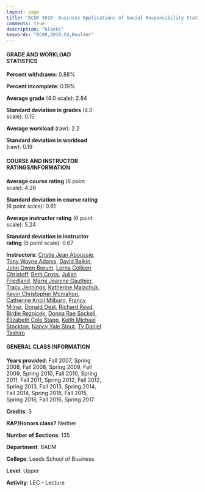```yaml
---
layout: page
title: "BCOR 3010: Business Applications of Social Responsibility Statistics"
comments: true
description: "blanks"
keywords: "BCOR,3010,CU,Boulder"
---
```

<head>
<script src="https://ajax.googleapis.com/ajax/libs/jquery/2.1.3/jquery.min.js"></script>
<script src="https://dl.dropboxusercontent.com/s/pc42nxpaw1ea4o9/highcharts.js?dl=0"></script>
<!-- <script src="../assets/js/highcharts.js"></script> -->
<style type="text/css">@font-face {
	font-family: "Bebas Neue";
	src: url(https://www.filehosting.org/file/details/544349/BebasNeue Regular.otf) format("opentype");
	}
	h1.Bebas { 
		font-family: "Bebas Neue", Verdana, Tahoma;
	}
</style>
</head>
<body>
	<div id="container" style="float: right; width: 45%; height: 88%; margin-left: 2.5%; margin-right: 2.5%;"></div>
	<script language="JavaScript">
		$(document).ready(function() {
		var chart = {type: 'column'};
		var title = {text: 'Grade Distribution'};
		var xAxis = {categories: ['A','B','C','D','F'],crosshair: true};
		var yAxis = {min: 0,title: {text: 'Percentage'}};
		var tooltip = {headerFormat: '<center><b><span style="font-size:20px">{point.key}</span></b></center>',
		               pointFormat: '<td style="padding:0"><b>{point.y:.1f}%</b></td>',
		               footerFormat: '</table>',shared: true,useHTML: true};
		var plotOptions = {column: {pointPadding: 0.0,borderWidth: 0}};  
		var credits = {enabled: false};var series= [{name: 'Percent',data: [17.66,52.69,26.91,2.32,0.43,]}];
		var json = {};
		json.chart = chart;
		json.title = title;
		json.tooltip = tooltip;
		json.xAxis = xAxis;
		json.yAxis = yAxis;  
		json.series = series;
		json.plotOptions = plotOptions;  
		json.credits = credits;
		$('#container').highcharts(json);
	});
	</script>
</body>
			   
#### GRADE AND WORKLOAD STATISTICS

**Percent withdrawn**: 0.88%

**Percent incomplete**: 0.19%

**Average grade** (4.0 scale): 2.84

**Standard deviation in grades** (4.0 scale): 0.15

**Average workload** (raw): 2.2

**Standard deviation in workload** (raw): 0.19

#### COURSE AND INSTRUCTOR RATINGS/INFORMATION

**Average course rating** (6 point scale): 4.26

**Standard deviation in course rating** (6 point scale): 0.61

**Average instructor rating** (6 point scale): 5.24

**Standard deviation in instructor rating** (6 point scale): 0.67

**Instructors**: <a href='../../instructors/Cristie_Jean_Aboussie'>Cristie Jean Aboussie</a>, <a href='../../instructors/Tony_Wayne_Adams'>Tony Wayne Adams</a>, <a href='../../instructors/David_Balkin'>David Balkin</a>, <a href='../../instructors/John_Owen_Borum'>John Owen Borum</a>, <a href='../../instructors/Lorna_Colleen_Christoff'>Lorna Colleen Christoff</a>, <a href='../../instructors/Beth_Cross'>Beth Cross</a>, <a href='../../instructors/Julian_Friedland'>Julian Friedland</a>, <a href='../../instructors/Marni_Jeanine_Gauthier'>Marni Jeanine Gauthier</a>, <a href='../../instructors/Tracy_Jennings'>Tracy Jennings</a>, <a href='../../instructors/Katherine_Malachuk'>Katherine Malachuk</a>, <a href='../../instructors/Kevin_Christopher_Mcmahon'>Kevin Christopher Mcmahon</a>, <a href='../../instructors/Catherine_Knoll_Milburn'>Catherine Knoll Milburn</a>, <a href='../../instructors/Francy_Milner'>Francy Milner</a>, <a href='../../instructors/Donald_Oest'>Donald Oest</a>, <a href='../../instructors/Richard_Reed'>Richard Reed</a>, <a href='../../instructors/Birdie_Reznicek'>Birdie Reznicek</a>, <a href='../../instructors/Donna_Rae_Sockell'>Donna Rae Sockell</a>, <a href='../../instructors/Elizabeth_Cole_Stapp'>Elizabeth Cole Stapp</a>, <a href='../../instructors/Keith_Michael_Stockton'>Keith Michael Stockton</a>, <a href='../../instructors/Nancy_Yale_Stout'>Nancy Yale Stout</a>, <a href='../../instructors/Ty_Daniel_Tashiro'>Ty Daniel Tashiro</a>

#### GENERAL CLASS INFORMATION

**Years provided**: Fall 2007, Spring 2008, Fall 2008, Spring 2009, Fall 2009, Spring 2010, Fall 2010, Spring 2011, Fall 2011, Spring 2012, Fall 2012, Spring 2013, Fall 2013, Spring 2014, Fall 2014, Spring 2015, Fall 2015, Spring 2016, Fall 2016, Spring 2017

**Credits**: 3

**RAP/Honors class?** Neither

**Number of Sections**: 135

**Department**: BADM

**College**: Leeds School of Business

**Level**: Upper

**Activity**: LEC - Lecture
